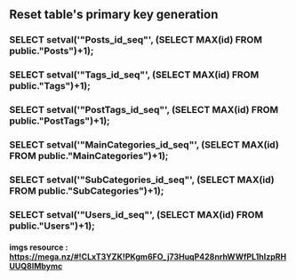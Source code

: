 ## Reset table's primary key generation

### SELECT setval('"Posts_id_seq"', (SELECT MAX(id) FROM public."Posts")+1);

### SELECT setval('"Tags_id_seq"', (SELECT MAX(id) FROM public."Tags")+1);

### SELECT setval('"PostTags_id_seq"', (SELECT MAX(id) FROM public."PostTags")+1);

### SELECT setval('"MainCategories_id_seq"', (SELECT MAX(id) FROM public."MainCategories")+1);

### SELECT setval('"SubCategories_id_seq"', (SELECT MAX(id) FROM public."SubCategories")+1);

### SELECT setval('"Users_id_seq"', (SELECT MAX(id) FROM public."Users")+1);

#### imgs resource : https://mega.nz/#!CLxT3YZK!PKgm6FO_j73HuqP428nrhWWfPL1hIzpRHUUQ8IMbymc